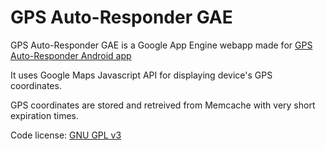 GPS Auto-Responder GAE
======================

GPS Auto-Responder GAE is a Google App Engine webapp made for [GPS Auto-Responder Android app](https://github.com/matmas/gps-auto-responder)

It uses Google Maps Javascript API for displaying device's GPS coordinates.

GPS coordinates are stored and retreived from Memcache with very short expiration times.

Code license: [GNU GPL v3](http://www.gnu.org/licenses/gpl.html)
